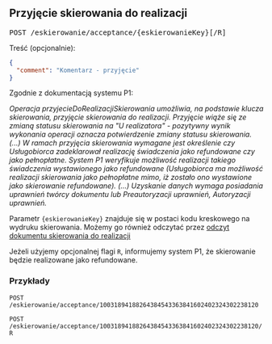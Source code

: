 ## Przyjęcie skierowania do realizacji

<pre>
POST /eskierowanie/acceptance/{eskierowanieKey}[/R]
</pre>

Treść (opcjonalnie):
```json
{
  "comment": "Komentarz - przyjęcie"
}
```

Zgodnie z dokumentacją systemu P1:

*Operacja przyjecieDoRealizacjiSkierowania umożliwia, na podstawie klucza skierowania, przyjęcie skierowania do realizacji. Przyjęcie wiąże się ze zmianą statusu skierowania na
"U realizatora" - pozytywny wynik wykonania operacji oznacza potwierdzenie zmiany statusu skierowania. (...)
W ramach przyjęcia skierowania wymagane jest określenie czy Usługobiorca zadeklarował realizację świadczenia jako refundowane czy jako pełnopłatne. System P1 weryfikuje możliwość realizacji takiego świadczenia wystawionego jako refundowane (Usługobiorca ma możliwość realizacji skierowania jako pełnopłatne mimo, iż zostało ono wystawione jako skierowanie refundowane). (...) Uzyskanie danych wymaga posiadania uprawnień twórcy dokumentu lub Preautoryzacji uprawnień, Autoryzacji uprawnień.*

Parametr `{eskierowanieKey}` znajduje się w postaci kodu kreskowego na wydruku skierowania. Możemy go również odczytać przez [odczyt dokumentu skierowania do realizacji](GetReadout.md)

Jeżeli użyjemy opcjonalnej flagi `R`, informujemy system P1, że skierowanie będzie realizowane jako refundowane.

### Przykłady

`POST /eskierowanie/acceptance/10031894188264384543363841602402324302238120`

`POST /eskierowanie/acceptance/10031894188264384543363841602402324302238120/R`
